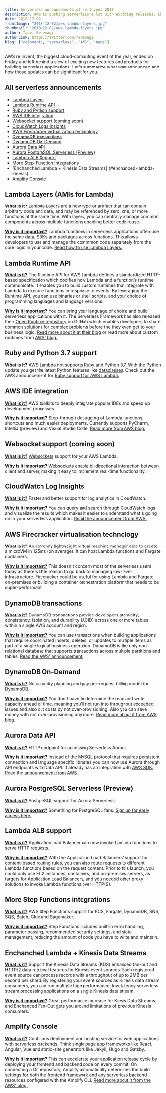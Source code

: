 ```yaml
---
title: Serverless announcements at re:Invent 2018
description: AWS is pushing serverless a lot with exciting releases. Check them out here!
date: 2018-12-02
frontImage: "2018-12-02/aws-lambda-layers.jpg"
thumbnail: "2018-12-02/aws-lambda-layers.jpg"
author: Taavi Rehemägi
authorLink: https://twitter.com/rehemagi
blog: ["reInvent", "serverless", "AWS", "news"]
---
```


AWS re:Invent, the biggest cloud-computing event of the year, ended on Friday and left behind a slew of exciting new features and products for building serverless applications. Let's summarize what was announced and how those updates can be significant for you.


## All serverless announcements

 * [Lambda Layers](#lambda-layers)
 * [Lambda Runtime API](#lambda-runtime-api)
 * [Ruby and Python support](#ruby-and-python-support)
 * [AWS IDE integration](#aws-ide-integration)
 * [Websocket support (coming soon)](#websocket-support)
 * [CloudWatch Logs Insights](#cw-log-insights)
 * [AWS Firecracker virtualization technology](#firecracker-vm)
 * [DynamoDB transactions](#dynamodb-transactions)
 * [DynamoDB On-Demand](#dynamodb-ondemand)
 * [Aurora Data API](#aurora-data-api)
 * [Aurora PostgreSQL Serverless (Preview)](#postgresql-aurora)
 * [Lambda ALB Support](#lambda-alb-support)
 * [More Step-Function Integrations](#step-fn-integrations)
 * [Enchanched Lambda + Kinesis Data Streams] (#enchanced-lambda-kinesis)
 * [Amplify Console](#amplify-console)


## <a name='lambda-layers'></a>Lambda Layers (AMIs for Lambda)

**<u>What is it?</u>** Lambda Layers are a new type of artifact that can contain arbitrary code and data, and may be referenced by zero, one, or more functions at the same time. With layers, you can centrally manage common components across multiple functions enabling better code reuse.

**<u>Why is it important?</u>** Lambda functions in serverless applications often use the same data, SDKs and packages across functions. This allows developers to use and manage the commmon code separately from the core logic in your code. <a href='https://aws.amazon.com/blogs/aws/new-for-aws-lambda-use-any-programming-language-and-share-common-components/' target='_blank'>Read how to use Lambda Layers.</a>

## <a name='lambda-runtime-api'></a>Lambda Runtime API

**<u>What is it?</u>** The Runtime API for AWS Lambda defines a standardized HTTP-based specification which codifies how Lambda and a function’s runtime communicate. It enables you to build custom runtimes that integrate with Lambda to execute functions in response to events. By leveraging the Runtime API, you can use binaries or shell scripts, and your choice of programming languages and language versions.

**<u>Why is it important?</u>** You can bring your language of choice and build serverless applications with it. The Serverless Framework has also released their <a href='https://github.com/serverless/open-runtime-poc'>Open Runtime repository</a> on GitHub which enables developers to share common solutions for complex problems before the they even get to your business logic. <a href='https://serverless.com/blog/introducing-serverless-open-runtime/' target='_blank'>Read more about it at their blog</a> or read more about custom runtimes from <a href='https://docs.aws.amazon.com/lambda/latest/dg/runtimes-custom.html' target='_blank'>AWS' blog.</a>

## <a name='ruby-and-python-support'></a>Ruby and Python 3.7 support

**<u>What is it?</u>** AWS Lambda not supports Ruby and Python 3.7. With the Python update you get the latest Python features like <a href='https://docs.python.org/3/library/dataclasses.html' target='_blank'>dataclasses</a>. Check out the AWS announcement for <a href='https://aws.amazon.com/blogs/compute/announcing-ruby-support-for-aws-lambda/' target='_blank'>Ruby support for AWS Lambda.</a>

## <a name='aws-ide-integration'></a>AWS IDE integration

**<u>What is it?</u>** AWS toolkits to deeply integrate popular IDEs and speed up development processes.

**<u>Why is it important?</u>** Step-through debugging of Lambda functions, shortcuts and much easier deployments. Currently supports PyCharm, IntelliJ (preview) and Visual Studio Code. <a href='https://aws.amazon.com/blogs/aws/new-aws-toolkits-for-pycharm-intellij-preview-and-visual-studio-code-preview/' target='_blank'>Read more from AWS blog.</a>

## <a name='websocket-support'></a>Websocket support (coming soon)
**<u>What is it?</u>** <a href='https://developer.mozilla.org/en-US/docs/Web/API/WebSockets_API' target='_blank'>Websockets</a> support for your AWS Lambda.

**<u>Why is it important?</u>** Websockets enable bi-directional interaction between client and server, making it easy to implement real-time functionality.

## <a name='cw-log-insights'></a>CloudWatch Log Insights
**<u>What is it?</u>** Faster and better support for log analytics in CloudWatch.

**<u>Why is it important?</u>** You can query and search through CloudWatch logs and visualize the results which makes it easier to understand what's going on in your serverless application. <a href='https://aws.amazon.com/blogs/aws/new-amazon-cloudwatch-logs-insights-fast-interactive-log-analytics/' target='_blank'>Read the announcement from AWS.</a>

## <a name='firecracker-vm'></a>AWS Firecracker virtualisation technology
**<u>What is it?</u>** An extremly lightweight virtual machine manager able to create a microVM in 125ms (on average). It can host Lambda functions and Fargate containers.

**<u>Why is it important?</u>** This doesn't concern most of the serverless users today as there's little reason to go back to managing low-level infrastructure. Firecracker could be useful for using Lambda and Fargate on-premises or building a container orchestration platform that needs to be super-performant.

## <a name='dynamodb-transactions'></a>DynamoDB transactions
**<u>What is it?</u>** DynamoDB transactions provide developers atomicity, consistency, isolation, and durability (ACID) across one or more tables within a single AWS account and region.

**<u>Why is it important?</u>** You can use transactions when building applications that require coordinated inserts, deletes, or updates to multiple items as part of a single logical business operation. DynamoDB is the only non-relational database that supports transactions across multiple partitions and tables. <a href='https://aws.amazon.com/blogs/aws/new-amazon-dynamodb-transactions/' target="_blank">Read the AWS' announcement.</a>

## <a name='dynamodb-ondemand'></a>DynamoDB On-Demand
**<u>What is it?</u>** No capacity planning and pay per-request billing model for DynamoDB.

**<u>Why is it important?</u>** You don't have to determine the read and write capacity ahead of time, meaning you'll not run into throughput exceeded issues and also cut costs by not over-provisioning. Also you can save money with not over-provisioning any more. <a href='https://aws.amazon.com/blogs/aws/amazon-dynamodb-on-demand-no-capacity-planning-and-pay-per-request-pricing/' target="_blank">Read more about it from AWS blog.</a>

## <a name='aurora-data-api'></a>Aurora Data API
**<u>What is it?</u>** HTTP endpoint for accessing Serverless Aurora

**<u>Why is it important?</u>** Instead of the MySQL protocol that requires persistent connection and language specific libraries you can now use Aurora through API endpoints with Data API. It already has an integration with <a href='https://aws.amazon.com/tools/' target='_blank'>AWS SDK.</a> Read the <a href='https://aws.amazon.com/about-aws/whats-new/2018/11/aurora-serverless-data-api-beta/' target='_blank'>announcement from AWS</a>.

## <a name='postgresql-aurora'></a>Aurora PostgreSQL Serverless (Preview)
**<u>What is it?</u>** PostgreSQL support for Aurora Serverless

**<u>Why is it important?</u>** Something for PostgreSQL fans. <a href='https://aws.amazon.com/about-aws/whats-new/2018/11/sign-up-for-the-preview-of-amazon-aurora-postgresql-serverless/' target='_blank'>Sign up for early access here.</a>

## <a name='lambda-alb-support'></a>Lambda ALB support
**<u>What is it?</u>** Application load Balancer can now invoke Lambda functions to serve HTTP requests.

**<u>Why is it important?</u>** With the Application Load Balancers' support for content-based routing rules, you can also route requests to different Lambda functions based on the request content. Prior to this launch, you could only use EC2 instances, containers, and on-premises servers, as targets for Application Load Balancers, and you needed other proxy solutions to invoke Lambda functions over HTTP(S).

## <a name='step-fn-integrations'></a>More Step Functions integrations
**<u>What is it?</u>** AWS Step Functions support for ECS, Fargate, DynamoDB, SNS, SQS, Batch, Glue and Sagemaker.

**<u>Why is it important?</u>** Step Functions includes built-in error handling, parameter passing, recommended security settings, and state management, reducing the amount of code you have to write and maintain.

## <a name='enchanced-lambda-kinesis'></a>Enchanched Lambda + Kinesis Data Streams
**<u>What is it?</u>** Support the Kinesis Data Streams (KDS) enhanced fan-out and HTTP/2 data retrieval features for Kinesis event sources. Each registered event source can process records with a throughput of up to 2MB per second per shard. By registering your event sources as Kinesis data stream consumers, you can run multiple high performance, low-latency serverless stream processing applications on a single Kinesis data stream.

**<u>Why is it important?</u>** Great performance increase for Kiesis Data Streams and Enchanced Fan-Out gets you around limitations of previous Kinesis consumers.

## <a name='amplify-console'></a>Amplify Console
**<u>What is it?</u>** Continous deployment and hosting service for web applications with serverless backends. Think single page app frameworks like React, Angular, Vue and static-site generators like Jekyll, Hugo and Gatsby.

**<u>Why is it important?</u>** This can accelerate your application release cycle by deploying your frontend and backend code on every commit. On connecting a Git repository, Amplify automatically determines the build settings for both the frontend framework and any serverless backend resources configured with the Amplify CLI. <a href='https://aws.amazon.com/about-aws/whats-new/2018/11/announcing-aws-amplify-console/' target='_blank'>Read more about it from the AWS' blog.</a>
